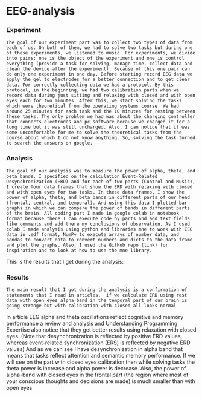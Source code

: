 # EEG-analysis
### Experiment
	The goal of our experiment part was to collect two types of data from each of us. On both of them, we had to solve two tasks but during one of these experiments, we listened to music. For experiments, we divide into pairs: one is the object of the experiment and one is control everything (provide a task for solving, manage time, collect data and clean the device after the experiment). Because of this one pair can do only one experiment in one day. Before starting record EEG data we apply the gel to electrodes for a better connection and to get clear data. For correctly collecting data we had a protocol. By this protocol, in the beginning, we had two calibration parts when we record data during just sitting and relaxing with closed and with open eyes each for two minutes. After this, we start solving the tasks which were theoretical from the operating systems course. We had around 25 minutes for each task and the 10 minutes for resting between these tasks. The only problem we had was about the charging controller that connects electrodes and pc software because we charged it for a long time but it was still uncharged. Also, I can notice that it was some uncomfortable for me to solve the theoretical tasks from the course about which I do not know anything. So, solving the task turned to search the answers on google.


### Analysis
	The goal of our analysis was to measure the power of alpha, theta, and beta bands. I specified on the calculation Event-Related Desynchronization (ERD) and for each of two parts (Control and Music), I create four data frames that show the ERD with relaxing with closed and with open eyes for two tasks. In these data frames, I show the power of alpha, theta, and beta bands in different parts of our head (frontal, central, and temporal). And using this data I plotted bar graphs in which we can compare the power of bands in different parts of the brain. All coding part I made in google colab in notebook format because there I can execute code by parts and add text fields like comments and add there my conclusions of observation. As I used colab I made analysis using python and libraries mne to work with EEG data in .edf format, NumPy to execute arrays of number data, and pandas to convert data to convert numbers and dicts to the data frame and plot the graphs. Also, I used the GitHub repo (link) for inspiration and to look at how to use the mne library.
This is the results that I get during the analysis:


### Results
	The main result that I got during the analysis is a confirmation of statements that I read in articles.  if we calculate ERD using rest data with open eyes alpha band in the temporal part of our brain is going strange but with calibration with closed all looks normal
In article EEG alpha and theta oscillations reflect cognitive and memory performance a review and analysis and Understanding Programming Expertise also notice that they get better results using relaxation with closed eyes. (Note that desynchronization is reflected by positive ERD values, whereas event-related synchronization (ERS) is reflected by negative ERD values) And as we can see I have desynchronization in alpha band that means that tasks reflect attention and semantic memory performance.
If we will see on the part with closed eyes calibration then while solving tasks the theta power is increase and alpha power is decrease.
Also, the power of alpha-band with closed eyes in the frontal part (the region where most of your conscious thoughts and decisions are made) is much smaller than with open eyes
